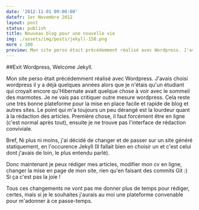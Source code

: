 ```yaml
---
date: '2012-11-01 09:00:00'
datefr: 1er Novembre 2012
layout: post
status: publish
title: Nouveau blog pour une nouvelle vie
img: ./assets/img/posts/jekyll-150.png
more : 100
preview: Mon site perso était précédemment réalisé avec Wordpress. J'avais choisi wordpress il y a déjà quelques années alors que je n'étais qu'un étudiant qui croyait encore qu'Hibernate avait quelque chose à voir avec le sommeil des marmotes. Je ne vais pas critiquer outre mesure wordpress. Cela reste une très bonne plateforme pour 
---
```


##Exit Wordpress, Welcome Jekyll. 

Mon site perso était précédemment réalisé avec Wordpress. J'avais choisi wordpress il y a déjà quelques années alors que je n'étais qu'un étudiant qui croyait encore qu'Hibernate avait quelque chose à voir avec le sommeil des marmotes. Je ne vais pas critiquer outre mesure wordpress. Cela reste une très bonne plateforme pour la mise en place facile et rapide de blog et autres sites. Le point qui m'a toujours un peu dérangé est la lourdeur quant à la rédaction des articles. Première chose, il faut forcément être en ligne (c'est normal après tout), ensuite je ne trouve pas l'interface de rédaction conviviale.

Bref, Ni plus ni moins, j'ai décidé de changer et de passer sur un site généré statiquement, en l'occurence Jekyll (Il fallait bien en choisir un et c'est celui dont j'avais de loin, le plus entendu parlé).

Donc maintenant je peux rédiger mes articles, modifier mon cv en ligne, changer la mise en page de mon site, rien qu'en faisant des commits Git :) Si ça c'est pas la joie !

Tous ces changements ne vont pas me donner plus de temps pour rédiger, certes, mais si je le souhaites j'aurais au moi une plateforme convenable pour m'adonner à ce passe-temps.